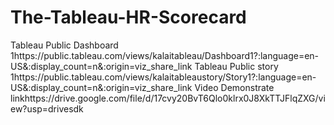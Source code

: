 # The-Tableau-HR-Scorecard
Tableau Public Dashboard 1https://public.tableau.com/views/kalaitableau/Dashboard1?:language=en-US&:display_count=n&:origin=viz_share_link
Tableau Public story 1https://public.tableau.com/views/kalaitableaustory/Story1?:language=en-US&:display_count=n&:origin=viz_share_link
Video Demonstrate linkhttps://drive.google.com/file/d/17cvy20BvT6Qlo0klrx0J8XkTTJFlqZXG/view?usp=drivesdk
